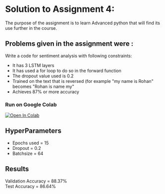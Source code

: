 # Solution to Assignment 4:

The purpose of the assignment is to learn Advanced python that will find its use further in the course.

## Problems given in the assignment were :

Write a code for sentiment analysis with following constraints:
- It has 3 LSTM layers
- It has used a for loop to do so in the forward function
- The dropout value used is 0.2
- Trained on the text that is reversed (for example "my name is Rohan" becomes "Rohan is name my"
- Achieves 87% or more accuracy

### Run on Google Colab
[![Open In Colab](https://colab.research.google.com/assets/colab-badge.svg)](https://colab.research.google.com/drive/1VK49UAfma47glmkL7yeU8yHDpAoKnXbe)

## HyperParameters

- Epochs used = 15<br>
- Dropout = 0.2
- Batchsize = 64

## Results

Validation Accuracy = 88.37%<br>
Test Accuracy = 86.64%<br>



